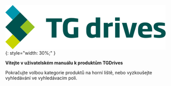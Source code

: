 ![TG logo](Manual/source/common/img/TGlogoFull.svg){: style="width: 30%;" }

**Vítejte v uživatelském manuálu k produktům TGDrives**   

Pokračujte volbou kategorie produktů na horní liště, nebo vyzkoušejte vyhledávání ve vyhledávacím poli.